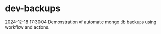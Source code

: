 # dev-backups
2024-12-18 17:30:04 Demonstration of automatic mongo db backups using workflow and actions.

